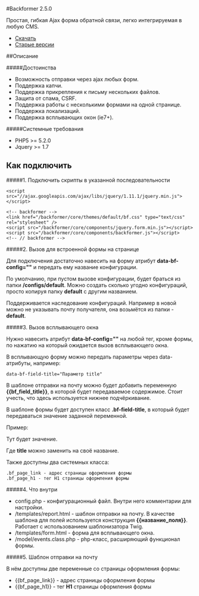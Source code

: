 #Backformer 2.5.0

Простая, гибкая Ajax форма обратной связи, легко интегрируемая в любую CMS.

* [Скачать](https://github.com/Rugoals/backformer/archive/2.5.1.zip) 
* [Старые версии](https://github.com/Rugoals/backformer/wiki)

##Описание

#####Достоинства
* Возможность отправки через ajax любых форм.
* Поддержка капчи.
* Поддержка прикрепления к письму нескольких файлов.
* Защита от спама, CSRF.
* Поддержка работы с несколькими формами на одной странице.
* Поддержка локализаций.
* Поддержка всплывающих окон (ie7+).

#####Системные требования
* PHP5 >= 5.2.0
* Jquery >= 1.7

## Как подключить 

#####1. Подключить скрипты в указанной последовательности

    <script src="//ajax.googleapis.com/ajax/libs/jquery/1.11.1/jquery.min.js"></script>
    
    <!-- backformer -->
    <link href="/backformer/core/themes/default/bf.css" type="text/css" rel="stylesheet" />
    <script src="/backformer/core/components/jquery.form.min.js"></script> 
    <script src="/backformer/core/components/backformer.js"></script>
    <!-- // backformer -->

#####2. Вызов для встроенной формы на странице

Для подключения достаточно навесить на форму атрибут **data-bf-config=""** и передать ему название конфигурации.
 
По умолчанию, при пустом вызове конфигурации, будет браться из папки **/configs/default**. Можно создать сколько угодно конфигураций, просто копируя папку **default** с другим названием.  

Поддерживается наследование конфигураций. Например в новой можно не указывать почту получателя, она возьмётся из папки - **default**.

#####3. Вызов всплывающего окна

Нужно навесить атрибут **data-bf-config=""** на любой тег, кроме формы, по нажатию на который ожидается вызов всплывающего окна.

В всплывающую форму можно передать параметры через data-атрибуты, например: 

    data-bf-field-title="Параметр title"  

В шаблоне отправки на почту можно будет добавить переменную **{{bf_field_title}}**, в которой будет передаваемое содержимое. Стоит учесть, что здесь используется нижнее подчёркивание.

В шаблоне формы будет доступен класс **.bf-field-title**, в который будет передаваться значение заданной переменной.

Пример:
        <p class="bf-field-title">Тут будет значение.</p>
    
Где **title** можно заменить на своё название.

Также доступны два системных класса:

    .bf_page_link - адрес страницы оформления формы
    .bf_page_h1 - тег H1 страницы оформления формы


#####4. Что внутри

* config.php - конфигурационный файл. Внутри него комментарии для настройки.
* /templates/report.html - шаблон отправки на почту. В качестве шаблона для полей используется конструкция **{{название_поля}}**. Работает с использованием шаблонизатора Twig.
* /templates/form.html - форма для всплывающего окна.
* /model/events.class.php - php-класс, расширяющий функционал формы.

#####5. Шаблон отправки на почту

В нём доступны две переменные со страницы оформления формы:

* {{bf_page_link}} - адрес страницы оформления формы
* {{bf_page_h1}} - тег **H1** страницы оформления формы

 
